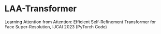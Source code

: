 # LAA-Transformer
Learning Attention from Attention: Efficient Self-Refinement Transformer for Face Super-Resolution, IJCAI 2023 (PyTorch Code)

